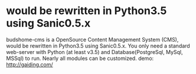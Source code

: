 # would be rewritten in Python3.5 using Sanic0.5.x
budshome-cms is a OpenSource Content Management System (CMS), would be rewritten in Python3.5 using Sanic0.5.x. You only need a standard web-server with Python (at least v3.5) and Database(PostgreSql, MySql, MSSql) to run. Nearly all modules can be customized.
demo: http://gaiding.com/

